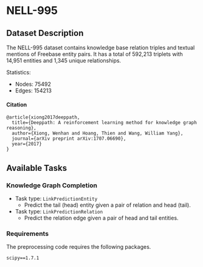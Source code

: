 # NELL-995

## Dataset Description

The NELL-995 dataset contains knowledge base relation triples and textual mentions of Freebase entity pairs. It has a total of 592,213 triplets with 14,951 entities and 1,345 unique relationships.

Statistics:
- Nodes: 75492
- Edges: 154213

#### Citation

```
@article{xiong2017deeppath,
  title={Deeppath: A reinforcement learning method for knowledge graph reasoning},
  author={Xiong, Wenhan and Hoang, Thien and Wang, William Yang},
  journal={arXiv preprint arXiv:1707.06690},
  year={2017}
}
```

## Available Tasks
### Knowledge Graph Completion
+ Task type: `LinkPredictionEntity`
    - Predict the tail (head) entity given a pair of relation and head (tail).
+ Task type: `LinkPredictionRelation`
    - Predict the relation edge given a pair of head and tail entities.


### Requirements

The preprocessing code requires the following packages.

```
scipy==1.7.1
```
